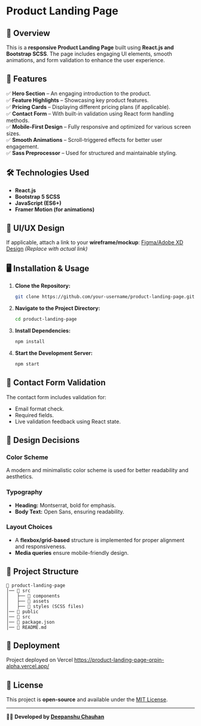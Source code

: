 # Product Landing Page

## 🚀 Overview
This is a **responsive Product Landing Page** built using **React.js and Bootstrap SCSS**. The page includes engaging UI elements, smooth animations, and form validation to enhance the user experience.

## 🎯 Features
✅ **Hero Section** – An engaging introduction to the product.  
✅ **Feature Highlights** – Showcasing key product features.  
✅ **Pricing Cards** – Displaying different pricing plans (if applicable).  
✅ **Contact Form** – With built-in validation using React form handling methods.  
✅ **Mobile-First Design** – Fully responsive and optimized for various screen sizes.  
✅ **Smooth Animations** – Scroll-triggered effects for better user engagement.  
✅ **Sass Preprocessor** – Used for structured and maintainable styling.  

## 🛠️ Technologies Used
- **React.js**
- **Bootstrap 5 SCSS**
- **JavaScript (ES6+)**
- **Framer Motion (for animations)**

## 📸 UI/UX Design
If applicable, attach a link to your **wireframe/mockup**: [Figma/Adobe XD Design](#) *(Replace with actual link)*

## 🖥️ Installation & Usage
1. **Clone the Repository:**
   ```sh
   git clone https://github.com/your-username/product-landing-page.git
   ```
2. **Navigate to the Project Directory:**
   ```sh
   cd product-landing-page
   ```
3. **Install Dependencies:**
   ```sh
   npm install
   ```
4. **Start the Development Server:**
   ```sh
   npm start
   ```

## 📩 Contact Form Validation
The contact form includes validation for:
- Email format check.
- Required fields.
- Live validation feedback using React state.

## 🎨 Design Decisions
### **Color Scheme**
A modern and minimalistic color scheme is used for better readability and aesthetics.

### **Typography**
- **Heading:** Montserrat, bold for emphasis.
- **Body Text:** Open Sans, ensuring readability.

### **Layout Choices**
- A **flexbox/grid-based** structure is implemented for proper alignment and responsiveness.
- **Media queries** ensure mobile-friendly design.

## 📂 Project Structure
```
📁 product-landing-page
│── 📁 src
│   ├── 📁 components
│   ├── 📁 assets
│   ├── 📁 styles (SCSS files)
│── 📄 public
│── 📄 src
│── 📄 package.json
│── 📄 README.md
```

## 🚀 Deployment
Project deployed on Vercel  https://product-landing-page-orpin-alpha.vercel.app/

## 📜 License
This project is **open-source** and available under the [MIT License](LICENSE).

---
👨‍💻 **Developed by [Deepanshu Chauhan](#)**  

